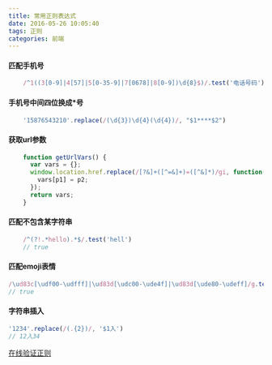 ```yaml
---
title: 常用正则表达式
date: 2016-05-26 10:05:40
tags: 正则
categories: 前端
---
```

#### 匹配手机号

```javascript
    /^1((3[0-9]|4[57]|5[0-35-9]|7[0678]|8[0-9])\d{8}$)/.test('电话号码')
```

#### 手机号中间四位换成*号

```javascript
    '15876543210'.replace(/(\d{3})\d{4}(\d{4})/, "$1****$2")
```

<!--more-->

#### 获取url参数

```javascript
    function getUrlVars() {
      var vars = {};
      window.location.href.replace(/[?&]+([^=&]+)=([^&]*)/gi, function(match, p1, p2) {
        vars[p1] = p2;
      });
      return vars;
    }
```

#### 匹配不包含某字符串

```javascript
    /^(?!.*hello).*$/.test('hell')
    // true
```

#### 匹配emoji表情

```javascript
/\ud83c[\udf00-\udfff]|\ud83d[\udc00-\ude4f]|\ud83d[\ude80-\udeff]/g.test('😀')
// true
```

#### 字符串插入

```javascript
'1234'.replace(/(.{2})/, '$1入')
// 12入34
```

[在线验证正则](https://regex101.com/)
